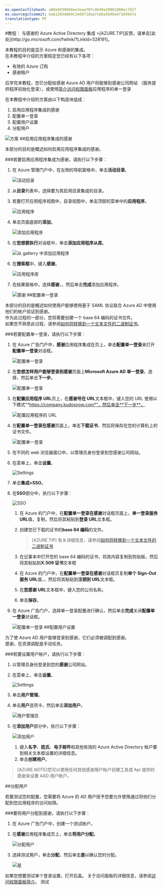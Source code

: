 ```yaml
---
ms.openlocfilehash: a80e0439668ee3eaaf07c4b49a20061808ec7d27
ms.sourcegitcommit: bab1265d669c3e6871daa7cb8a5640a47104947a
translationtype: MT
---
```

<properties pageTitle="教程︰ Azure Active Directory 集成与感谢 |Microsoft Azure" description="了解如何使用 Azure Active Directory 感谢以启用单一登录、 自动化资源调配，和更多。" services="active-directory" authors="MarkusVi"  documentationCenter="na" manager="stevenpo"/>
<tags ms.service="active-directory" ms.devlang="na" ms.topic="article" ms.tgt_pltfrm="na" ms.workload="identity" ms.date="08/01/2015" ms.author="markvi" />
#教程︰ 与感谢的 Azure Active Directory 集成
>[AZURE.TIP]反馈，请单击[此处](http://go.microsoft.com/fwlink/?LinkId=528191)。
  
本教程的目的是显示 Azure 和感谢的集成。  
在本教程中介绍的方案假定您已经有以下各项︰

-   有效的 Azure 订购
-   感谢租户
  
后学完本教程，您已分配给感谢 Azure AD 用户将能够到感谢公司网站 （服务提供程序初始化登录），或使用[简介访问权限面板](https://msdn.microsoft.com/library/dn308586)应用程序的单一登录
  
在本教程中介绍的方案由以下构造块组成︰

1.  启用应用程序集成的感谢
2.  配置单一登录
3.  配置用户设置
4.  分配用户

![方案](./media/active-directory-saas-kudos-tutorial/IC787799.png "Scenario")
##启用应用程序集成的感谢
  
本部分的目的是概述如何启用应用程序集成的感谢。

###若要启用应用程序集成为感谢，请执行以下步骤︰

1.  在 Azure 管理门户中，在左侧的导航窗格中，单击**活动目录**。

    ![活动目录](./media/active-directory-saas-kudos-tutorial/IC700993.png "Active Directory")

2.  从**目录**列表中，选择要为其启用目录集成的目录。

3.  若要打开应用程序视图中，目录视图中，单击顶部的菜单中的**应用程序**。

    ![应用程序](./media/active-directory-saas-kudos-tutorial/IC700994.png "Applications")

4.  单击页面底部的**添加**。

    ![添加应用程序](./media/active-directory-saas-kudos-tutorial/IC749321.png "Add application")

5.  在**您想要执行**对话框中，单击**添加应用程序从库**。

    ![从 gallerry 中添加应用程序](./media/active-directory-saas-kudos-tutorial/IC749322.png "Add an application from gallerry")

6.  在**搜索框**中，键入**感谢**。

    ![应用程序库](./media/active-directory-saas-kudos-tutorial/IC787800.png "Application Gallery")

7.  在结果窗格中，选择**感谢**，，然后单击**完成**添加应用程序。

    ![感谢](./media/active-directory-saas-kudos-tutorial/IC787801.png "Kudos")
##配置单一登录
  
本部分的目的是概述如何使用户能够使用基于 SAML 协议联合 Azure AD 中使用他们的帐户验证到感谢。  
作为此过程的一部分，您将需要创建一个 base 64 编码的证书文件。  
如果您不熟悉此过程，请参阅[如何将转换到一个文本文件的二进制证书](http://youtu.be/PlgrzUZ-Y1o)。

###若要配置单一登录，请执行以下步骤︰

1.  在 Azure 广告门户中，**感谢**应用程序集成在页上，单击**配置单一登录**来打开**配置单一登录**对话框。

    ![配置单一登录](./media/active-directory-saas-kudos-tutorial/IC787802.png "Configure single sign-on")

2.  在**您想怎样用户能够登录到感谢**页面上**Microsoft Azure AD 单一登录**，选择，然后单击**下一步**。

    ![配置单一登录](./media/active-directory-saas-kudos-tutorial/IC787803.png "Configure single sign-on")

3.  在**配置应用程序 URL**页上，在**感谢号在 URL**文本框中，键入您的 URL 使用以下模式"*https://company.kudosnow.com*"，然后单击**下一步**。

    ![配置应用程序的 URL](./media/active-directory-saas-kudos-tutorial/IC787804.png "Configure App URL")

4.  在**配置单一登录在感谢**页面上，单击**下载证书**，然后将保存在您的计算机上的证书文件。

    ![配置单一登录](./media/active-directory-saas-kudos-tutorial/IC787805.png "Configure single sign-on")

5.  在不同的 web 浏览器窗口中，以管理员身份登录到您感谢公司网站。

6.  在菜单上，单击**设置**。

    ![Settings](./media/active-directory-saas-kudos-tutorial/IC787806.png "Settings")

7.  单击**集成\>SSO**。

8.  在**SSO**部分中，执行以下步骤︰

    ![SSO](./media/active-directory-saas-kudos-tutorial/IC787807.png "SSO")

    1.  在 Azure 的门户中，在**配置单一登录在感谢**对话框页面上，**单一登录服务 URL**值，复制，然后将其粘贴到**登录 URL**文本框。
    2.  创建您已下载的证书的**base 64 编码**的文件。  

        >[AZURE.TIP]
        有关详细信息，请参阅[如何将转换到一个文本文件的二进制证书](http://youtu.be/PlgrzUZ-Y1o)

    3.  在记事本中打开您的 base 64 编码的证书，将其内容复制到剪贴板，然后将其粘贴到**X.509 证书**文本框
    4.  在 Azure 的门户中，在**配置单一登录在感谢**对话框页复制**单个 Sign-Out 服务 URL**值，，然后将其粘贴到**注销到 URL**文本框。
    5.  在**您感谢 URL**文本框中，键入您的公司名称。
    6.  单击**保存**。

9.  在 Azure 广告门户，选择单一登录配置进行确认，然后单击**完成**关闭**配置单一登录**对话框。

    ![配置单一登录](./media/active-directory-saas-kudos-tutorial/IC787808.png "Configure single sign-on")
##配置用户设置
  
为了使 Azure AD 用户能够登录到感谢，它们必须被调配到感谢。  
感谢，在资源调配是手动任务。

###若要设置用户帐户，请执行以下步骤︰

1.  以管理员身份登录到您的**感谢**公司网站。

2.  在菜单上，单击**设置**。

    ![Settings](./media/active-directory-saas-kudos-tutorial/IC787806.png "Settings")

3.  单击**用户管理**。

4.  单击**用户**选项卡，然后单击**添加用户**。

    ![用户管理员](./media/active-directory-saas-kudos-tutorial/IC787809.png "User Admin")

5.  在**添加用户**部分中，执行以下步骤︰

    ![添加用户](./media/active-directory-saas-kudos-tutorial/IC787810.png "Add a User")

    1.  键入**名字**、**姓氏**、**电子邮件**和其他有效的 Azure Active Directory 帐户要到相关文本框设置的详细信息。
    2.  单击**创建用户**。

>[AZURE.NOTE]您可以使用任何其他感谢用户帐户创建工具或 Api 提供的感谢来设置 AAD 用户帐户。

##分配用户
  
若要测试您的配置，您需要将 Azure 的 AD 用户授予您要允许使用通过将他们分配到您应用程序的访问权限。

###要将用户分配到感谢，请执行以下步骤︰

1.  在 Azure 广告门户中，创建一个测试帐户。

2.  在**感谢**应用程序集成页上，单击**将用户分配**。

    ![分配用户](./media/active-directory-saas-kudos-tutorial/IC787811.png "Assign users")

3.  选择测试用户，单击**分配**，然后单击**是**以确认您的分配。

    ![是](./media/active-directory-saas-kudos-tutorial/IC767830.png "Yes")
  
如果您想要测试单个登录设置，打开后盖。 关于访问面板的详细信息，请参阅[访问权限面板简介](https://msdn.microsoft.com/library/dn308586)。
测试
